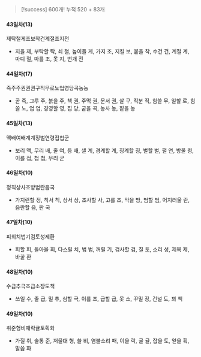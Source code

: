 > [!success] 600개!
> 누적 520 + 83개
#### 43일차(13)
제탁철게조보착건계절조지전
- 지을 제, 부탁할 탁, 쇠 철, 높이들 게, 가지 조, 지킬 보, 붙을 착, 수건 건, 계절 계, 마디 절, 마를 조, 못 지, 번개 전
#### 44일차(17)
즉주주권권권구직무로노업영당곡농농
- 곧 즉, 그루 주, 붉을 주, 책 권, 주먹 권, 문서 권, 살 구, 직분 직, 힘쓸 무, 일할 로, 힘쓸 노, 업 업, 경영할 영, 집 당, 굳을 곡, 농사 농, 짙을 농
#### 45일차(13)
맥배여배계계징벌연령접첩군
- 보리 맥, 무리 배, 줄 여, 등 배, 샐 계, 경계할 계, 징계할 징, 벌할 벌, 펼 연, 방울 령, 이를 접, 첩 첩, 무리 군
#### 46일차(10)
정칙상사조방범란음국
- 가지런할 정, 칙서 칙, 상서 상, 조사할 사, 고를 조, 막을 방, 범할 범, 어지러울 란, 음란할 음, 판 국
#### 47일차(10)
피회치법기검토성제환
- 피할 피, 돌아올 회, 다스릴 치, 법 법, 꺼릴 기, 검사할 검, 칠 토, 소리 성, 제목 제, 바꿀 환
#### 48일차(10)
수급추극조급소장도책  
- 쓰일 수, 줄 급, 밀 추, 심할 극, 이를 조, 급할 급, 못 소, 꾸밀 장, 건널 도, 꾀 책
#### 49일차(10)
취준형비패락귤토획화
- 가질 취, 술통 준, 저울대 형, 쓸 비, 염불소리 패, 이을 락, 귤 귤, 잡을 토, 얻을 획, 말씀 화
